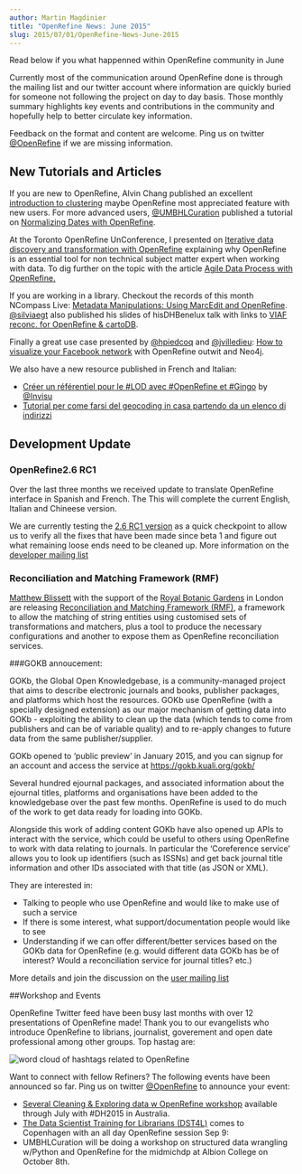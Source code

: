 ```yaml
---
author: Martin Magdinier
title: "OpenRefine News: June 2015"
slug: 2015/07/01/OpenRefine-News-June-2015
---
```


Read below if you what happenned within OpenRefine community in June
<!--truncate-->
Currently most of the communication around OpenRefine done is through the mailing list and our twitter account where information are quickly buried for someone not following the project on day to day basis. Those monthly summary highlights key events and contributions in the community and hopefully help to better circulate key information. 

Feedback on the format and content are welcome. Ping us on twitter [@OpenRefine](http://twitter.com/OpenRefine) if we are missing information.

## New Tutorials and Articles

If you are new to OpenRefine, Alvin Chang published an excellent [introduction to clustering](http://trendct.org/2015/04/24/john-jonathan-and-johnny-how-to-merge-them-in-open-refine/) maybe OpenRefine most appreciated feature with new users. For more advanced users, [@UMBHLCuration](http://twitter.com/UMBHLCuration) published a tutorial on [Normalizing Dates with OpenRefine](http://archival-integration.blogspot.ca/2015/06/normalizing-dates-with-openrefine.html).

At the Toronto OpenRefine UnConference, I presented on [Iterative data discovery and transformation with OpenRefine](http://www.slideshare.net/MartinMagdinier/iterative-data-discovery-and-transformation-with-open-refine) explaining why OpenRefine is an essential tool for non technical subject matter expert when working with data. To dig further on the topic with the article [Agile Data Process with OpenRefine.](http://ow.ly/OMC6X) 

If you are working in a library. Checkout the records of this month NCompass Live: [Metadata Manipulations: Using MarcEdit and OpenRefine](http://nlc.nebraska.gov/scripts/calendar/eventshow.asp?ProgID=14290). [@silviaegt](http://twitter.com/silviaegt) also published his slides of hisDHBenelux talk with links to [VIAF reconc. for OpenRefine & cartoDB](https://prezi.com/atejujdtq8g9/literary-constellations/).

Finally a great use case presented by [@hpiedcoq](http://twitter.com/hpiedcoq) and [@jvilledieu](http://twitter.com/jvilledieu): [How to visualize your Facebook network](http://ow.ly/OkxZG) with OpenRefine outwit and Neo4j.


We also have a new resource published in French and Italian:

* [Créer un référentiel pour le #LOD avec #OpenRefine et #Gingo](http://t.co/npSEf6TJH8) by [@Invisu](http://twitter.com/) 
* [Tutorial per come farsi del geocoding in casa partendo da un elenco di indirizzi](http://ow.ly/NOxBi)

## Development Update

### OpenRefine2.6 RC1

Over the last three months we received update to translate OpenRefine interface in Spanish and French. The  This will complete the current English, Italian and Chineese version. 

We are currently testing the [2.6 RC1 version](https://github.com/OpenRefine/OpenRefine/releases/tag/v2.6-rc1) as a quick checkpoint to allow us to verify all the fixes that have been made since beta 1 and figure out what remaining loose ends need to be cleaned up. More information on the [developer mailing list](https://groups.google.com/d/msg/openrefine-dev/eip_ikUiNvA/voPoHqkuS0EJ)

### Reconciliation and Matching Framework (RMF)

[Matthew Blissett](https://github.com/MattBlissett) with the support of the [Royal Botanic Gardens](http://www.kew.org/) in London are releasing [Reconciliation and Matching Framework (RMF)](https://github.com/RBGKew/Reconciliation-and-Matching-Framework), a framework to allow the matching of string entities using customised sets of transformations and matchers, plus a tool to produce the necessary configurations and another to expose them as OpenRefine reconciliation services. 



###GOKB annoucement:

GOKb, the Global Open Knowledgebase, is a community-managed project that aims to describe electronic journals and books, publisher packages, and platforms which host the resources. GOKb use OpenRefine (with a specially designed extension) as our major mechanism of getting data into GOKb - exploiting the ability to clean up the data (which tends to come from publishers and can be of variable quality) and to re-apply changes to future data from the same publisher/supplier.

GOKb opened to ‘public preview’ in January 2015, and you can signup for an account and access the service at https://gokb.kuali.org/gokb/

Several hundred ejournal packages, and associated information about the ejournal titles, platforms and organisations have been added to the knowledgebase over the past few months. OpenRefine is used to do much of the work to get data ready for loading into GOKb.

Alongside this work of adding content GOKb have also opened up APIs to interact with the service, which could be useful to others using OpenRefine to work with data relating to journals. In particular the ‘Coreference service’ allows you to look up identifiers (such as ISSNs) and get back journal title information and other IDs associated with that title (as JSON or XML).

They are interested in:

* Talking to people who use OpenRefine and would like to make use of such a service
* If there is some interest, what support/documentation people would like to see
* Understanding if we can offer different/better services based on the GOKb data for OpenRefine (e.g. would different data GOKb has be of interest? Would a reconciliation service for journal titles? etc.)

More details and join the discussion on the [user mailing list](https://groups.google.com/d/msg/openrefine/c_BM4H9jk2o/x4ED1VB_WwUJ)


##Workshop and Events

OpenRefine Twitter feed have been busy last months with over 12 presentations of OpenRefine made! Thank you to our evangelists who introduce OpenRefine to librians, journalist, goverement and open date professional among other groups. Top hastag are: 

![word cloud of hashtags related to OpenRefine](/img/2015-07-update/news-june2015.png)

Want to connect with fellow Refiners? The following events have been announced so far. Ping us on twitter [@OpenRefine](http://twitter.com/) to announce your event:

* [Several Cleaning & Exploring data w OpenRefine workshop](http://tinyurl.com/nsjrhmm) available through July with #DH2015 in Australia. 
* [The Data Scientist Training for Librarians (DST4L)](http://ow.ly/NOxgm) comes to Copenhagen with an all day OpenRefine session Sep 9: 
* UMBHLCuration will be doing a workshop on structured data wrangling w/Python and OpenRefine for the midmichdp at Albion College on October 8th.
